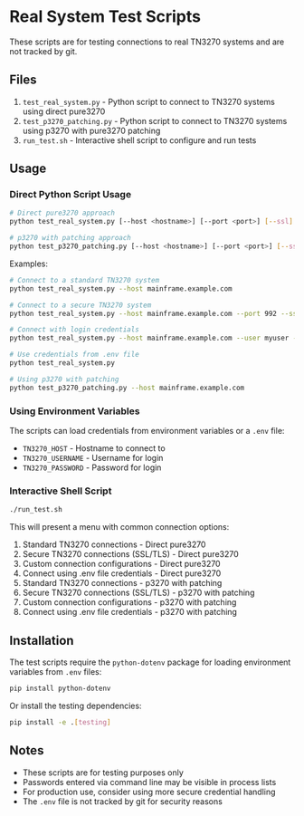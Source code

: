 # Real System Test Scripts

These scripts are for testing connections to real TN3270 systems and are not tracked by git.

## Files

1. `test_real_system.py` - Python script to connect to TN3270 systems using direct pure3270
2. `test_p3270_patching.py` - Python script to connect to TN3270 systems using p3270 with pure3270 patching
3. `run_test.sh` - Interactive shell script to configure and run tests

## Usage

### Direct Python Script Usage

```bash
# Direct pure3270 approach
python test_real_system.py [--host <hostname>] [--port <port>] [--ssl] [--user <username>] [--password <password>] [--debug]

# p3270 with patching approach
python test_p3270_patching.py [--host <hostname>] [--port <port>] [--ssl] [--user <username>] [--password <password>] [--debug]
```

Examples:
```bash
# Connect to a standard TN3270 system
python test_real_system.py --host mainframe.example.com

# Connect to a secure TN3270 system
python test_real_system.py --host mainframe.example.com --port 992 --ssl

# Connect with login credentials
python test_real_system.py --host mainframe.example.com --user myuser --password mypass

# Use credentials from .env file
python test_real_system.py

# Using p3270 with patching
python test_p3270_patching.py --host mainframe.example.com
```

### Using Environment Variables

The scripts can load credentials from environment variables or a `.env` file:
- `TN3270_HOST` - Hostname to connect to
- `TN3270_USERNAME` - Username for login
- `TN3270_PASSWORD` - Password for login

### Interactive Shell Script

```bash
./run_test.sh
```

This will present a menu with common connection options:
1. Standard TN3270 connections - Direct pure3270
2. Secure TN3270 connections (SSL/TLS) - Direct pure3270
3. Custom connection configurations - Direct pure3270
4. Connect using .env file credentials - Direct pure3270
5. Standard TN3270 connections - p3270 with patching
6. Secure TN3270 connections (SSL/TLS) - p3270 with patching
7. Custom connection configurations - p3270 with patching
8. Connect using .env file credentials - p3270 with patching

## Installation

The test scripts require the `python-dotenv` package for loading environment variables from `.env` files:

```bash
pip install python-dotenv
```

Or install the testing dependencies:

```bash
pip install -e .[testing]
```

## Notes

- These scripts are for testing purposes only
- Passwords entered via command line may be visible in process lists
- For production use, consider using more secure credential handling
- The `.env` file is not tracked by git for security reasons
